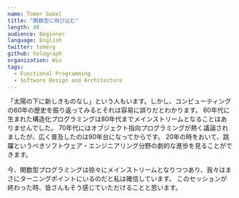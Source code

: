 ```yaml
---
name: Tomer Gabel
title: "関数型に飛び込む"
length: 40
audience: Beginner
language: English
twitter: tomerg
github: holograph
organization: Wix
tags:
  - Functional Programming
  - Software Design and Architecture
---
```

「太陽の下に新しきものなし」という人もいます。しかし、コンピューティングの60年の歴史を振り返ってみるとそれは容易に誤りだとわかります。
60年代に生まれた構造化プログラミングは80年代までメインストリームとなることはありませんでした。
70年代にはオブジェクト指向プログラミングが熱く議論されましたが、広く普及したのは90年台になってからです。
20年の時をおいて、跳躍というべきソフトウェア・エンジニアリング分野の劇的な進歩を見ることができます。

今、関数型プログラミングは徐々にメインストリームとなりつつあり、我々はまさにターニングポイントにいるのだと私は確信しています。
このセッションが終わった時、皆さんもそう感じていただけることと思います。
